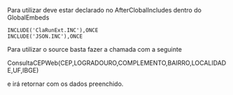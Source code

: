 Para utilizar deve estar declarado no AfterClobalIncludes dentro do GlobalEmbeds

    INCLUDE('ClaRunExt.INC'),ONCE
    INCLUDE('JSON.INC'),ONCE

Para utilizar o source basta fazer a chamada com a seguinte

ConsultaCEPWeb(CEP,LOGRADOURO,COMPLEMENTO,BAIRRO,LOCALIDADE,UF,IBGE)

e irá retornar com os dados preenchido.
